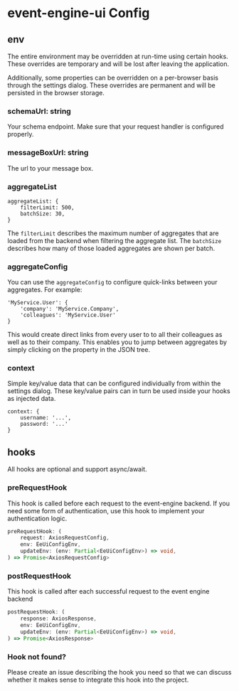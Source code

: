 # event-engine-ui Config

## env
The entire environment may be overridden at run-time using certain hooks. These overrides are temporary and will be 
lost after leaving the application.

Additionally, some properties can be overridden on a per-browser basis through the settings dialog. These overrides
are permanent and will be persisted in the browser storage.

### schemaUrl: string
Your schema endpoint. Make sure that your request handler is configured properly.

### messageBoxUrl: string
The url to your message box. 

### aggregateList
```
aggregateList: {
    filterLimit: 500,
    batchSize: 30,
}
```
The `filterLimit` describes the maximum number of aggregates that are loaded from the backend when filtering the 
aggregate list. The `batchSize` describes how many of those loaded aggregates are shown per batch.

### aggregateConfig
You can use the `aggregateConfig` to configure quick-links between your aggregates. For example: 
```
'MyService.User': {
    'company': 'MyService.Company',
    'colleagues': 'MyService.User'
}
```
This would create direct links from every user to to all their colleagues as well as to their company. This enables
you to jump between aggregates by simply clicking on the property in the JSON tree.

### context
Simple key/value data that can be configured individually from within the settings dialog. These key/value pairs can
in turn be used inside your hooks as injected data.
```
context: {
    username: '...',
    password: '...'
}
```

## hooks
All hooks are optional and support async/await. 

### preRequestHook
This hook is called before each request to the event-engine backend. If you need some form of authentication, use this
hook to implement your authentication logic.
```typescript
preRequestHook: (
    request: AxiosRequestConfig,
    env: EeUiConfigEnv,
    updateEnv: (env: Partial<EeUiConfigEnv>) => void,
) => Promise<AxiosRequestConfig>
```

### postRequestHook
This hook is called after each successful request to the event engine backend
```typescript
postRequestHook: (
    response: AxiosResponse,
    env: EeUiConfigEnv,
    updateEnv: (env: Partial<EeUiConfigEnv>) => void,
) => Promise<AxiosResponse>
```

### Hook not found?
Please create an issue describing the hook you need so that we can discuss whether it makes sense to integrate this
hook into the project. 
